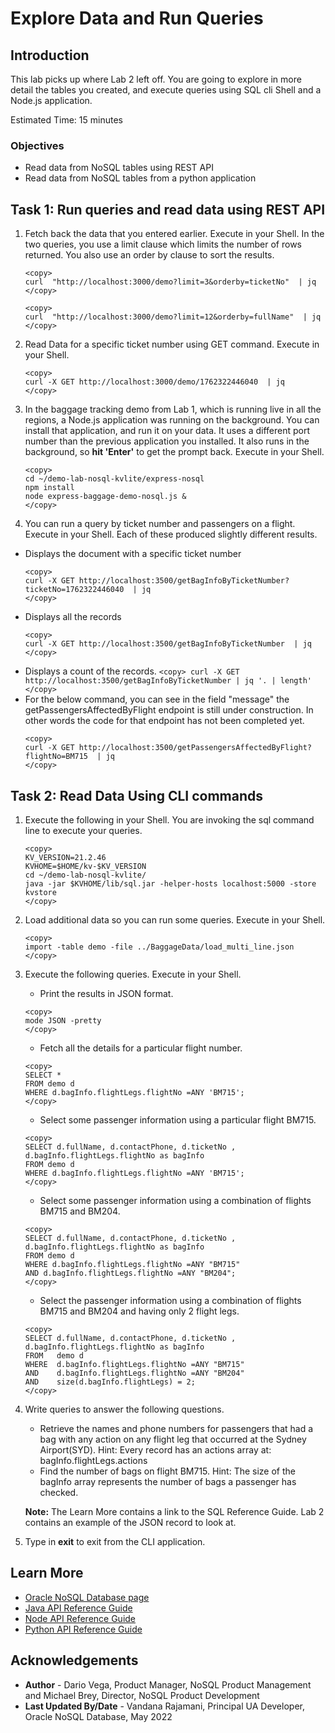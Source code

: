 # Explore Data and Run Queries

## Introduction

This lab picks up where Lab 2 left off.   You are going to explore in more detail the tables you created, and execute queries using SQL cli Shell and a Node.js application.  

Estimated Time: 15 minutes

### Objectives

* Read data from NoSQL tables using REST API
* Read data from NoSQL tables from a python application

## Task 1: Run queries and read data using REST API

1.  Fetch back the data that you entered earlier.  Execute in your Shell.  In the two queries, you use a limit clause which limits the number of rows returned.  You also use an order by clause to sort the results.

    ````
    <copy>
    curl  "http://localhost:3000/demo?limit=3&orderby=ticketNo"  | jq
    </copy>
    ````

    ````
    <copy>
    curl  "http://localhost:3000/demo?limit=12&orderby=fullName"  | jq
    </copy>
    ````
2. Read Data for a specific ticket number using GET command.  Execute in your Shell.

    ````
    <copy>
    curl -X GET http://localhost:3000/demo/1762322446040  | jq
    </copy>
    ````
3. In the baggage tracking demo from Lab 1, which is running live in all the regions, a Node.js application was running on the background.   You can install that application, and run it on your data.  It uses a different port number than the previous application you installed.  It also runs in the background, so **hit 'Enter'** to get the prompt back.  Execute in your Shell.

    ````
    <copy>
    cd ~/demo-lab-nosql-kvlite/express-nosql
    npm install
    node express-baggage-demo-nosql.js &
    </copy>
    ````

4. You can run a query by ticket number and passengers on a flight.  Execute in your Shell.   Each of these produced slightly different results.
  * Displays the document with a specific ticket number
    ````
    <copy>
    curl -X GET http://localhost:3500/getBagInfoByTicketNumber?ticketNo=1762322446040  | jq
    </copy>
    ````
  * Displays all the records
    ````
    <copy>
    curl -X GET http://localhost:3500/getBagInfoByTicketNumber  | jq
    </copy>
    ````
  *  Displays a count of the records.
    ````
    <copy>
    curl -X GET http://localhost:3500/getBagInfoByTicketNumber | jq '. | length'
    </copy>
    ````
  * For the below command, you can see in the field "message" the getPassengersAffectedByFlight endpoint is still under construction. In other words the code for that endpoint has not been completed yet.
    ````
    <copy>
    curl -X GET http://localhost:3500/getPassengersAffectedByFlight?flightNo=BM715  | jq
    </copy>
    ````

## Task 2: Read Data Using CLI commands

1. Execute the following in your Shell. You are invoking the sql command line to execute your queries.

    ````
    <copy>
    KV_VERSION=21.2.46
    KVHOME=$HOME/kv-$KV_VERSION
    cd ~/demo-lab-nosql-kvlite/
    java -jar $KVHOME/lib/sql.jar -helper-hosts localhost:5000 -store kvstore
    </copy>
    ````

2. Load additional data so you can run some queries.  Execute in your Shell.

    ````
    <copy>
    import -table demo -file ../BaggageData/load_multi_line.json
    </copy>
    ````

3. Execute the following queries.  Execute in your Shell.
    * Print the results in JSON format.
    ````
    <copy>
    mode JSON -pretty
    </copy>
    ````
    * Fetch all the details for a particular flight number.
    ````
    <copy>
    SELECT *
    FROM demo d
    WHERE d.bagInfo.flightLegs.flightNo =ANY 'BM715';
    </copy>
    ````
    * Select some passenger information using a particular flight BM715.
    ````
    <copy>
    SELECT d.fullName, d.contactPhone, d.ticketNo , d.bagInfo.flightLegs.flightNo as bagInfo
    FROM demo d
    WHERE d.bagInfo.flightLegs.flightNo =ANY 'BM715';
    </copy>
    ````
    * Select some passenger information using a combination of flights BM715 and BM204.
    ````
    <copy>
    SELECT d.fullName, d.contactPhone, d.ticketNo , d.bagInfo.flightLegs.flightNo as bagInfo
    FROM demo d
    WHERE d.bagInfo.flightLegs.flightNo =ANY "BM715"
    AND d.bagInfo.flightLegs.flightNo =ANY "BM204";
    </copy>
    ````
    * Select the passenger information using a combination of flights BM715 and BM204 and having only 2 flight legs.
    ````
    <copy>
    SELECT d.fullName, d.contactPhone, d.ticketNo , d.bagInfo.flightLegs.flightNo as bagInfo
    FROM   demo d
    WHERE  d.bagInfo.flightLegs.flightNo =ANY "BM715"
    AND    d.bagInfo.flightLegs.flightNo =ANY "BM204"
    AND    size(d.bagInfo.flightLegs) = 2;
    </copy>
    ````

4. Write queries to answer the following questions.

    * Retrieve the names and phone numbers for passengers that had a bag with any action on any flight leg that occurred at the Sydney Airport(SYD).  Hint: Every record has an actions array at: bagInfo.flightLegs.actions
    * Find the number of bags on flight BM715.  Hint: The size of the bagInfo array represents the number of bags a passenger has checked.

    **Note:** The Learn More contains a link to the SQL Reference Guide.  Lab 2 contains an example of the JSON record to look at.

5. Type in **exit** to exit from the CLI application.


## Learn More


* [Oracle NoSQL Database page](https://www.oracle.com/database/nosql-cloud.html)
* [Java API Reference Guide](https://docs.oracle.com/en/cloud/paas/nosql-cloud/csnjv/index.html)
* [Node API Reference Guide](https://oracle.github.io/nosql-node-sdk/)
* [Python API Reference Guide](https://nosql-python-sdk.readthedocs.io/en/latest/index.html)


## Acknowledgements
* **Author** - Dario Vega, Product Manager, NoSQL Product Management and Michael Brey, Director, NoSQL Product Development
* **Last Updated By/Date** - Vandana Rajamani, Principal UA Developer, Oracle NoSQL Database, May 2022
